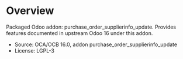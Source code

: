 # Overview

Packaged Odoo addon: purchase_order_supplierinfo_update. Provides features documented in upstream Odoo 16 under this addon.

- Source: OCA/OCB 16.0, addon purchase_order_supplierinfo_update
- License: LGPL-3
